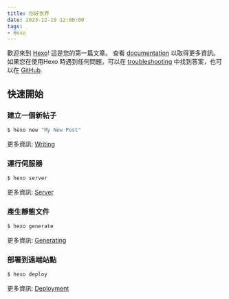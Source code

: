 ```yaml
---
title: 你好世界
date: 2023-12-10 12:00:00
tags: 
- Hexo
---
```

歡迎來到 [Hexo](https://hexo.io/)! 這是您的第一篇文章。 查看 [documentation](https://hexo.io/docs/) 以取得更多資訊。 如果您在使用Hexo 時遇到任何問題，可以在 [troubleshooting](https://hexo.io/docs/troubleshooting.html) 中找到答案，也可以在 [GitHub](https://github.com/hexojs/hexo/issues).

## 快速開始

### 建立一個新帖子

``` bash
$ hexo new "My New Post"
```

更多資訊: [Writing](https://hexo.io/docs/writing.html)

### 運行伺服器

``` bash
$ hexo server
```

更多資訊: [Server](https://hexo.io/docs/server.html)

### 產生靜態文件

``` bash
$ hexo generate
```

更多資訊: [Generating](https://hexo.io/docs/generating.html)

### 部署到遠端站點

``` bash
$ hexo deploy
```

更多資訊: [Deployment](https://hexo.io/docs/one-command-deployment.html)
